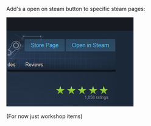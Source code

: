 Add's a open on steam button to specific steam pages:

![screenshot](screenshot.png?raw=true "Screenshot")

(For now just workshop items)